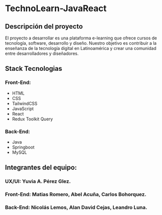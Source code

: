 # TechnoLearn-JavaReact

## Descripción del proyecto
El proyecto a desarrollar es una plataforma  e-learning que ofrece cursos de tecnología, software, desarrollo y diseño.  Nuestro objetivo es contribuir a la enseñanza de la tecnología digital en Latinoamérica y crear una comunidad entre desarrolladores y diseñadores.

## Stack Tecnologias
### Front-End:
 * HTML
 * CSS
 * TailwindCSS
 * JavaScript
 * React
 * Redux Toolkit Query

### Back-End:
 * Java
 * Springboot
 * MySQL
 
 ## Integrantes del equipo:
 
 ### UX/UI: Yuvia A. Pérez Glez.
 ### Front-End: Matias Romero,  Abel Acuña, Carlos Bohorquez.
 ### Back-End: Nicolás Lemos, Alan David Cejas, Leandro Luna.
